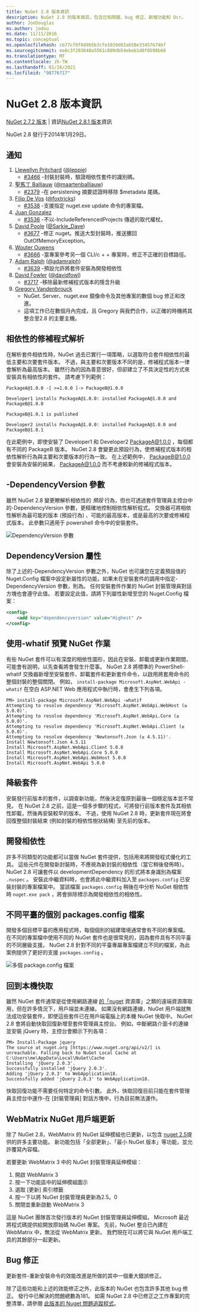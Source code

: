 ```yaml
---
title: NuGet 2.8 版本資訊
description: NuGet 2.8 的版本資訊，包含已知問題、bug 修正、新增功能和 Dcr。
author: JonDouglas
ms.author: jodou
ms.date: 11/11/2016
ms.topic: conceptual
ms.openlocfilehash: cb77cf0f049b5b3cfe1039d83ab58e33457674bf
ms.sourcegitcommit: ee6c3f203648a5561c809db54ebeb1d0f0598b68
ms.translationtype: MT
ms.contentlocale: zh-TW
ms.lasthandoff: 01/26/2021
ms.locfileid: "98776717"
---
```

# <a name="nuget-28-release-notes"></a>NuGet 2.8 版本資訊

[NuGet 2.7.2 版本](../release-notes/nuget-2.7.2.md)  |  資訊[NuGet 2.8.1 版本](../release-notes/nuget-2.8.1.md)資訊

NuGet 2.8 發行于2014年1月29日。

## <a name="acknowledgements"></a>通知

1. [Llewellyn Pritchard](https://www.codeplex.com/site/users/view/leppie) ([@leppie](https://twitter.com/leppie)) 
    - [#3466](https://nuget.codeplex.com/workitem/3466) -封裝封裝時，驗證相依性套件的識別碼。
2. [聖馬丁 Balliauw](https://www.codeplex.com/site/users/view/maartenba) ([@maartenballiauw](https://twitter.com/maartenballiauw)) 
    - [#2379](https://nuget.codeplex.com/workitem/2379) -在 persistening 摘要認證時移除 $metadata 尾碼。
3. [Filip De Vos](https://www.codeplex.com/site/users/view/FilipDeVos) ([@foxtricks](https://twitter.com/foxtricks)) 
    - [#3538](http://nuget.codeplex.com/workitem/3538) -支援指定 nuget.exe update 命令的專案檔。
4. [Juan Gonzalez](https://www.codeplex.com/site/users/view/jjgonzalez)
    - [#3536](http://nuget.codeplex.com/workitem/3536) -不以-IncludeReferencedProjects 傳遞的取代權杖。
5. [David Poole](https://www.codeplex.com/site/users/view/Sarkie) ([@Sarkie_Dave](https://twitter.com/Sarkie_Dave)) 
    - [#3677](http://nuget.codeplex.com/workitem/3677) -修正 nuget。推送大型封裝時，推送擲回 OutOfMemoryException。
6. [Wouter Ouwens](https://www.codeplex.com/site/users/view/Despotes)
    - [#3666](http://nuget.codeplex.com/workitem/3666) -當專案參考另一個 CLI/c + + 專案時，修正不正確的目標路徑。
7. [Adam Ralph](http://www.codeplex.com/site/users/view/adamralph) ([@adamralph](https://twitter.com/adamralph)) 
    - [#3639](https://nuget.codeplex.com/workitem/3639) -預設允許將套件安裝為開發相依性
8. [David Fowler](https://www.codeplex.com/site/users/view/dfowler) ([@davidfowl](https://twitter.com/davidfowl)) 
    - [#3717](https://nuget.codeplex.com/workitem/3717) -移除最新修補程式版本的隱含升級
9. [Gregory Vandenbrouck](https://www.codeplex.com/site/users/view/vdbg)
    - NuGet. Server、nuget.exe 鏡像命令及其他專案的數個 bug 修正和改進。
    - 這項工作已在數個月內完成，且 Gregory 與我們合作，以正確的時機將其整合至2.8 的主要主機。

## <a name="patch-resolution-for-dependencies"></a>相依性的修補程式解析

在解析套件相依性時，NuGet 過去已實行一項策略，以選取符合套件相依性的最低主要和次要套件版本。 不過，與主要和次要版本不同的是，修補程式版本一律會解析為最高版本。 雖然行為的因為善意很好，但卻建立了不具決定性的方式來安裝具有相依性的套件。 請考慮下列範例：

```
PackageA@1.0.0 -[ >=1.0.0 ]-> PackageB@1.0.0

Developer1 installs PackageA@1.0.0: installed PackageA@1.0.0 and PackageB@1.0.0

PackageB@1.0.1 is published

Developer2 installs PackageA@1.0.0: installed PackageA@1.0.0 and PackageB@1.0.1
```

在此範例中，即使安裝了 Developer1 和 Developer2 PackageA@1.0.0 ，每個都有不同的 PackageB 版本。 NuGet 2.8 會變更此預設行為，使修補程式版本的相依性解析行為與主要和次要版本的行為一致。 在上述範例中， PackageB@1.0.0 會安裝為安裝的結果， PackageA@1.0.0 而不考慮較新的修補程式版本。

## <a name="-dependencyversion-switch"></a>-DependencyVersion 參數

雖然 NuGet 2.8 變更瞭解析相依性的 _預設_ 行為，但也可透過套件管理員主控台中的-DependencyVersion 參數，更精確地控制相依性解析程式。 交換器可將相依性解析為最可能的版本 (預設行為) 、可能的最高版本，或是最高的次要或修補程式版本。  此參數只適用于 powershell 命令中的安裝套件。

![DependencyVersion 參數](./media/NuGet-2.8/dependencyversion.png)

## <a name="dependencyversion-attribute"></a>DependencyVersion 屬性

除了上述的-DependencyVersion 參數之外，NuGet 也可讓您在定義預設值的 Nuget.Config 檔案中設定新屬性的功能，如果未在安裝套件的調用中指定-DependencyVersion 參數，則為。 任何安裝套件作業的 NuGet 封裝管理員對話方塊也會遵守此值。 若要設定此值，請將下列屬性新增至您的 Nuget.Config 檔案：

```xml
<config>
    <add key="dependencyversion" value="Highest" />
</config>
```

## <a name="preview-nuget-operations-with--whatif"></a>使用-whatif 預覽 NuGet 作業

有些 NuGet 套件可以有深度的相依性圖形，因此在安裝、卸載或更新作業期間，可能會有説明，以先查看將會發生什麼事。 NuGet 2.8 將標準的 PowerShell-whatif 交換器新增至安裝套件、卸載套件和更新套件命令，以啟用將套用命令的整個封裝的整個關閉。 例如， `install-package Microsoft.AspNet.WebApi -whatif` 在空白 ASP.NET Web 應用程式中執行時，會產生下列各項。

```
PM> install-package Microsoft.AspNet.WebApi -whatif
Attempting to resolve dependency 'Microsoft.AspNet.WebApi.WebHost (≥ 5.0.0)'.
Attempting to resolve dependency 'Microsoft.AspNet.WebApi.Core (≥ 5.0.0)'.
Attempting to resolve dependency 'Microsoft.AspNet.WebApi.Client (≥ 5.0.0)'.
Attempting to resolve dependency 'Newtonsoft.Json (≥ 4.5.11)'.
Install Newtonsoft.Json 4.5.11
Install Microsoft.AspNet.WebApi.Client 5.0.0
Install Microsoft.AspNet.WebApi.Core 5.0.0
Install Microsoft.AspNet.WebApi.WebHost 5.0.0
Install Microsoft.AspNet.WebApi 5.0.0
```

## <a name="downgrade-package"></a>降級套件

安裝發行前版本的套件，以調查新功能，然後決定復原到最後一個穩定版本並不常見。 在 NuGet 2.8 之前，這是一個多步驟的程式，可將發行前版本套件及其相依性卸載，然後再安裝較早的版本。 不過，使用 NuGet 2.8 時，更新套件現在將會回復整個封裝結束 (例如封裝的相依性樹狀結構) 至先前的版本。

## <a name="development-dependencies"></a>開發相依性

許多不同類型的功能都可以當做 NuGet 套件提供，包括用來將開發程式優化的工具。 這些元件在開發新封裝時，不應視為新封裝的相依性（當它稍後發佈時）。 NuGet 2.8 可讓套件以 developmentDependency 的形式將本身識別為檔案 `.nuspec` 。 安裝此中繼資料時，也會將此中繼資料加入至 `packages.config` 已安裝封裝的專案檔案中。 當該檔案 `packages.config` 稍後在中分析 NuGet 相依性時 `nuget.exe pack` ，將會排除標示為開發相依性的相依性。

## <a name="individual-packagesconfig-files-for-different-platforms"></a>不同平臺的個別 packages.config 檔案

開發多個目標平臺的應用程式時，每個個別的組建環境通常會有不同的專案檔。 在不同的專案檔中使用不同的 NuGet 套件也是很常見的，因為套件具有不同平臺的不同層級支援。 NuGet 2.8 針對不同的平臺專屬專案檔建立不同的檔案，為此案例提供了更好的支援 `packages.config` 。

![多個 package.config 檔案](./media/NuGet-2.8/multiple-packageconfigs.png)

## <a name="fallback-to-local-cache"></a>回到本機快取

雖然 NuGet 套件通常是從使用網路連線 [的「nuget](http://www.nuget.org/) 資源庫」之類的遠端資源庫取用，但在許多情況下，用戶端並未連線。 如果沒有網路連線，NuGet 用戶端就無法成功安裝套件，即使這些套件已在用戶端電腦上的本機 NuGet 快取中。 NuGet 2.8 會將自動快取回復新增至套件管理員主控台。 例如，中斷網路介面卡的連線並安裝 jQuery 時，主控台會顯示下列各項：

```
PM> Install-Package jquery
The source at nuget.org [https://www.nuget.org/api/v2/] is unreachable. Falling back to NuGet Local Cache at C:\Users\me\AppData\Local\NuGet\Cache
Installing 'jQuery 2.0.3'.
Successfully installed 'jQuery 2.0.3'.
Adding 'jQuery 2.0.3' to WebApplication18.
Successfully added 'jQuery 2.0.3' to WebApplication18.
```

快取回復功能不需要任何特定的命令引數。 此外，快取回復目前只能在套件管理員主控台中運作-在 [封裝管理員] 對話方塊中，行為目前無法運作。

## <a name="webmatrix-nuget-client-updates"></a>WebMatrix NuGet 用戶端更新

除了 NuGet 2.8，WebMatrix 的 NuGet 延伸模組也已更新，以包含 [nuget 2.5](../release-notes/nuget-2.5.md)提供的許多主要功能。 新功能包括「全部更新」、「最小 NuGet 版本」等功能，並允許覆寫內容檔。

若要更新 WebMatrix 3 中的 NuGet 封裝管理員延伸模組：

1. 開啟 WebMatrix 3
1. 按一下功能區中的延伸模組圖示
1. 選取 [更新] 索引標籤
1. 按一下以將 NuGet 封裝管理員更新為2.5。0
1. 關閉並重新啟動 WebMatrix 3

這是 NuGet 團隊首次發行版本的 NuGet 封裝管理員延伸模組。  Microsoft 最近將程式碼提供給開放原始碼 NuGet 專案。 先前，NuGet 整合已內建在 WebMatrix 中，無法從 WebMatrix 更新。  我們現在可以將它與 NuGet 用戶端工具的其餘部分一起更新。

## <a name="bug-fixes"></a>Bug 修正

更新套件-重新安裝命令的效能改進是所做的其中一個重大錯誤修正。

除了這些功能和上述的效能修正之外，此版本的 NuGet 也包含許多其他 bug 修正。 發行中已解決的問題總數為181。 如需 NuGet 2.8 中已修正之工作專案的完整清單，請參閱 [此版本的 Nuget 問題追蹤程式](https://nuget.codeplex.com/workitem/list/advanced?release=NuGet%202.8&status=all)。
